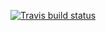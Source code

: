   <!-- badges: start -->
  [![Travis build status](https://travis-ci.org/MatteVin/myfirstpackage.svg?branch=master)](https://travis-ci.org/MatteVin/myfirstpackage)
  <!-- badges: end -->
